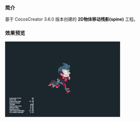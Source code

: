 ### 简介
基于 CocosCreator 3.6.0 版本创建的 **2D物体移动残影(spine)** 工程。

### 效果预览
![image](../../../gif/202201/2022012052.gif)